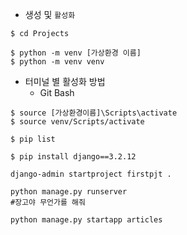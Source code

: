 - 생성 및 `활성화`

```
$ cd Projects

$ python -m venv [가상환경 이름]
$ python -m venv venv
```

- 터미널 별 활성화 방법
  - Git Bash

```
$ source [가상환경이름]\Scripts\activate
$ source venv/Scripts/activate
```

```
$ pip list
```

```
$ pip install django==3.2.12
```

```
django-admin startproject firstpjt .
```

```
python manage.py runserver
#장고야 무언가를 해줘 
```

```
python manage.py startapp articles
```

